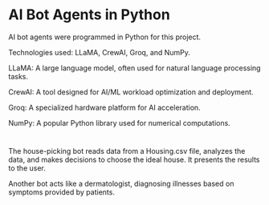 # AI Bot Agents in Python

AI bot agents were programmed in Python for this project.

Technologies used: LLaMA, CrewAI, Groq, and NumPy.

LLaMA: A large language model, often used for natural language processing tasks.

CrewAI: A tool designed for AI/ML workload optimization and deployment.

Groq: A specialized hardware platform for AI acceleration.

NumPy: A popular Python library used for numerical computations.
# 

The house-picking bot reads data from a Housing.csv file, analyzes the data, and makes decisions to choose the ideal house. It presents the results to the user.


Another bot acts like a dermatologist, diagnosing illnesses based on symptoms provided by patients.
